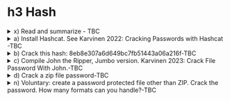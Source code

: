 # h3 Hash

<details><summary>x) Read and summarize - TBC</summary>
    <p>
    (This subtask x does not require tests with a computer. Some bullets per article is enough for your summary, feel free to write more if you like)
        € Schneier 2015: Applied Cryptography: 2.3 One-Way Functions and 2.4 One-Way Hash Functions.
    </p> 
 </details>  
<details><summary>a) Install Hashcat. See Karvinen 2022: Cracking Passwords with Hashcat -TBC</summary>
    <p>
    </p> 
 </details> 
<details><summary>b) Crack this hash: 8eb8e307a6d649bc7fb51443a06a216f-TBC</summary>
    <p>
    </p> 
 </details> 
<details><summary>c) Compile John the Ripper, Jumbo version. Karvinen 2023: Crack File Password With John.-TBC</summary>
    <p>
    </p> 
 </details> 
<details><summary>d) Crack a zip file password-TBC</summary>
    <p>
    </p> 
 </details> 
<details><summary>n) Voluntary: create a password protected file other than ZIP. Crack the password. How many formats can you handle?-TBC</summary>
    <p>
    </p> 
 </details> 
